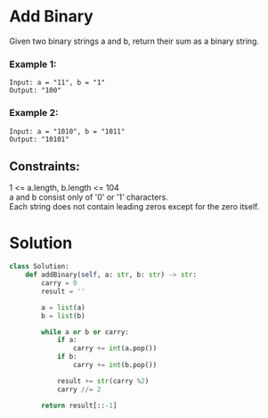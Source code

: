 # Add Binary
Given two binary strings a and b, return their sum as a binary string.

 

### Example 1:
```
Input: a = "11", b = "1"  
Output: "100"  
```
### Example 2:  
```
Input: a = "1010", b = "1011"
Output: "10101"
```
## Constraints:
1 <= a.length, b.length <= 104  
a and b consist only of '0' or '1' characters.   
Each string does not contain leading zeros except for the zero itself.  
 
# Solution
```python
class Solution:
    def addBinary(self, a: str, b: str) -> str:
        carry = 0
        result = ''

        a = list(a)
        b = list(b)

        while a or b or carry:
            if a:
                carry += int(a.pop())
            if b:
                carry += int(b.pop())

            result += str(carry %2)
            carry //= 2

        return result[::-1]
```
